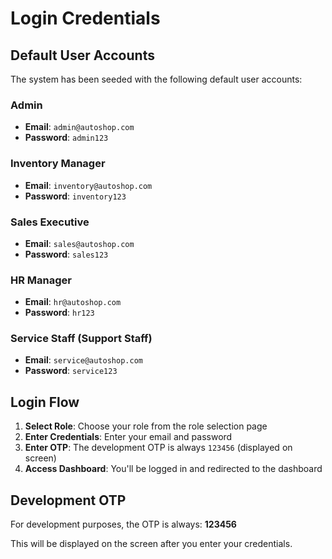 # Login Credentials

## Default User Accounts

The system has been seeded with the following default user accounts:

### Admin
- **Email**: `admin@autoshop.com`
- **Password**: `admin123`

### Inventory Manager
- **Email**: `inventory@autoshop.com`
- **Password**: `inventory123`

### Sales Executive
- **Email**: `sales@autoshop.com`
- **Password**: `sales123`

### HR Manager
- **Email**: `hr@autoshop.com`
- **Password**: `hr123`

### Service Staff (Support Staff)
- **Email**: `service@autoshop.com`
- **Password**: `service123`

## Login Flow

1. **Select Role**: Choose your role from the role selection page
2. **Enter Credentials**: Enter your email and password
3. **Enter OTP**: The development OTP is always `123456` (displayed on screen)
4. **Access Dashboard**: You'll be logged in and redirected to the dashboard

## Development OTP

For development purposes, the OTP is always: **123456**

This will be displayed on the screen after you enter your credentials.
